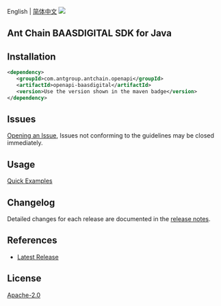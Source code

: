 English | [简体中文](README-CN.md)
![](https://aliyunsdk-pages.alicdn.com/icons/AlibabaCloud.svg)

## Ant Chain BAASDIGITAL SDK for Java

## Installation

```xml
<dependency>
   <groupId>com.antgroup.antchain.openapi</groupId>
   <artifactId>openapi-baasdigital</artifactId>
   <version>Use the version shown in the maven badge</version>
</dependency>
```

## Issues
[Opening an Issue](https://github.com/alipay/antchain-openapi-prod-sdk/issues/new), Issues not conforming to the guidelines may be closed immediately.

## Usage
[Quick Examples](https://github.com/alipay/antchain-openapi-prod-sdk/blob/master/docs/0-Examples-EN.md#quick-examples)

## Changelog
Detailed changes for each release are documented in the [release notes](./ChangeLog.txt).

## References
* [Latest Release](https://github.com/alipay/antchain-openapi-prod-sdk/)

## License
[Apache-2.0](http://www.apache.org/licenses/LICENSE-2.0)
